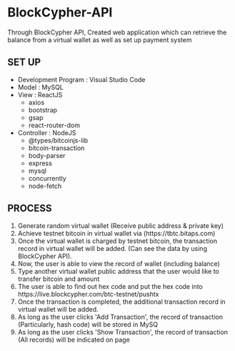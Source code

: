 # BlockCypher-API
<div>Through BlockCypher API, Created web application which can retrieve the balance from a virtual wallet as well as set up payment system</div>
<h2>SET UP</h2>
<ul>
    <li>Development Program : Visual Studio Code</li>
    <li>Model : MySQL</li>
    <li>View : ReactJS
        <ul>
            <li>axios</li>
            <li>bootstrap</li>
            <li>gsap</li>
            <li>react-router-dom</li>
        </ul>
    </li>
    <li>Controller : NodeJS
        <ul>
            <li>@types/bitcoinjs-lib</li>
            <li>bitcoin-transaction</li>
            <li>body-parser</li>
            <li>express</li>
            <li>mysql</li>
            <li>concurrently</li>
            <li>node-fetch</li>
        </ul>
    </li>
</ul>
<h2>PROCESS</h2>
    <ol>
        <li>Generate random virtual wallet (Receive public address & private key)</li>
        <li>Achieve testnet bitcoin in virtual wallet via (https://tbtc.bitaps.com)</li>
        <li>Once the virtual wallet is charged by testnet bitcoin, the transaction record in virtual wallet will be added. (Can see the data by using BlockCypher API).</li>
        <li>Now, the user is able to view the record of wallet (including balance)</li>
        <li>Type another virtual wallet public address that the user would like to transfer bitcoin and amount</li>
        <li>The user is able to find out hex code and put the hex code into https://live.blockcypher.com/btc-testnet/pushtx</li>
        <li>Once the transaction is completed, the additional transaction record in virtual wallet will be added.</li>
        <li>As long as the user clicks 'Add Transaction', the record of transaction (Particularly, hash code) will be stored in MySQ</li>
        <li>As long as the user clicks 'Show Transaction', the record of transaction (All records) will be indicated on page</li>
    </ol>

